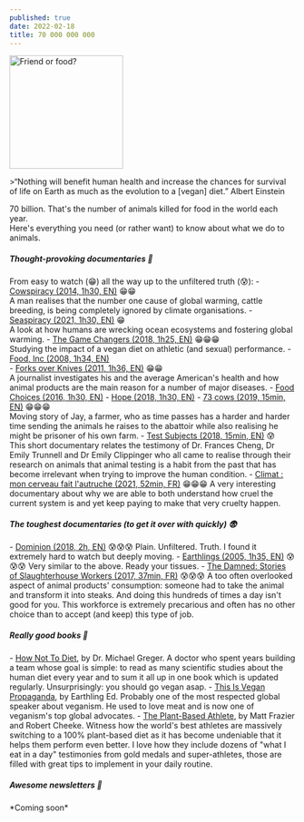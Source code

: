 ```yaml
---
published: true
date: 2022-02-18
title: 70 000 000 000
---
```

<img src="{{ site.baseurl }}/images/friend-or-food.jpg" alt="Friend or food?" height="200" width="auto">

\>“Nothing will benefit human health and increase the chances for survival of life on Earth as much as the evolution to a \[vegan\] diet.” Albert Einstein

70 billion. That's the number of animals killed for food in the world each year.  
Here's everything you need (or rather want) to know about what we do to animals.

##### Thought-provoking documentaries 🧠

From easy to watch (😁) all the way up to the unfiltered truth (😰): - [Cowspiracy (2014, 1h30, EN)](https://youtu.be/kxMBrqDvFhE) 😁😁  
A man realises that the number one cause of global warming, cattle breeding, is being completely ignored by climate organisations. - [Seaspiracy (2021, 1h30, EN)](https://www.netflix.com/fr-en/title/81014008) 😁  
A look at how humans are wrecking ocean ecosystems and fostering global warming. - [The Game Changers (2018, 1h25, EN)](https://youtu.be/-LZnZSTes_Y) 😁😁😁  
Studying the impact of a vegan diet on athletic (and sexual) performance. - [Food, Inc (2008, 1h34, EN)](https://watchdocumentaries.com/food-inc/)  
\- [Forks over Knives (2011, 1h36, EN)](https://youtu.be/oNKco49LOtM) 😁😁  
A journalist investigates his and the average American's health and how animal products are the main reason for a number of major diseases. - [Food Choices (2016, 1h30, EN)](https://vimeo.com/197280362) - [Hope (2018, 1h30, EN)](https://youtu.be/pDg7tlEJD64) - [73 cows (2019, 15min, EN)](https://vimeo.com/293352305) 😁😁😁  
Moving story of Jay, a farmer, who as time passes has a harder and harder time sending the animals he raises to the abattoir while also realising he might be prisoner of his own farm. - [Test Subjects (2018, 15min, EN)](https://lockwoodfilm.com/test-subjects) 😰  
This short documentary relates the testimony of Dr. Frances Cheng, Dr Emily Trunnell and Dr Emily Clippinger who all came to realise through their research on animals that animal testing is a habit from the past that has become irrelevant when trying to improve the human condition. - [Climat : mon cerveau fait l'autruche (2021, 52min, FR)](https://www.arte.tv/fr/videos/098858-000-A/climat-mon-cerveau-fait-l-autruche/) 😁😁😁 A very interesting documentary about why we are able to both understand how cruel the current system is and yet keep paying to make that very cruelty happen.

##### The toughest documentaries (to get it over with quickly) 😨

\- [Dominion (2018, 2h, EN)](https://youtu.be/LQRAfJyEsko) 😰😰😰 Plain. Unfiltered. Truth. I found it extremely hard to watch but deeply moving. - [Earthlings (2005, 1h35, EN)](https://youtu.be/8gqwpfEcBjI) 😰😰😰 Very similar to the above. Ready your tissues. - [The Damned: Stories of Slaughterhouse Workers (2017, 37min, FR)](https://youtu.be/Trge8blO_hI) 😰😰😰 A too often overlooked aspect of animal products' consumption: someone had to take the animal and transform it into steaks. And doing this hundreds of times a day isn't good for you. This workforce is extremely precarious and often has no other choice than to accept (and keep) this type of job.

##### Really good books 📖

\- [How Not To Diet](https://nutritionfacts.org/book/how-not-to-diet/), by Dr. Michael Greger. A doctor who spent years building a team whose goal is simple: to read as many scientific studies about the human diet every year and to sum it all up in one book which is updated regularly. Unsurprisingly: you should go vegan asap. - [This Is Vegan Propaganda](https://earthlinged.org/orderbook), by Earthling Ed. Probably one of the most respected global speaker about veganism. He used to love meat and is now one of veganism's top global advocates. - [The Plant-Based Athlete](https://book.nomeatathlete.com/), by Matt Frazier and Robert Cheeke. Witness how the world's best athletes are massively switching to a 100% plant-based diet as it has become undeniable that it helps them perform even better. I love how they include dozens of "what I eat in a day" testimonies from gold medals and super-athletes, those are filled with great tips to implement in your daily routine.

##### Awesome newsletters 💌

\*Coming soon\*